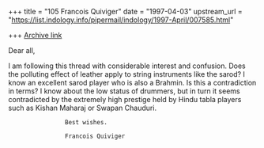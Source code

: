 +++
title = "105 Francois Quiviger"
date = "1997-04-03"
upstream_url = "https://list.indology.info/pipermail/indology/1997-April/007585.html"

+++
[Archive link](https://list.indology.info/pipermail/indology/1997-April/007585.html)


Dear all,

I am following this thread with considerable interest and confusion. Does
the polluting effect of leather apply to string instruments like the
sarod? I know an excellent sarod player who is also a Brahmin. Is this a
contradiction in terms? I know about the low status of drummers, but in
turn it seems contradicted by the extremely high prestige held by Hindu
tabla players such as Kishan Maharaj or Swapan Chauduri.

					Best wishes.

					Francois Quiviger 





